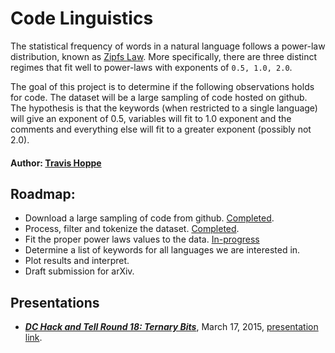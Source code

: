 # Code Linguistics

The statistical frequency of words in a natural language follows a power-law distribution, known as [Zipfs Law](http://en.wikipedia.org/wiki/Zipf%27s_law#Related_laws).
More specifically, there are three distinct regimes that fit well to power-laws with exponents of `0.5, 1.0, 2.0`.

The goal of this project is to determine if the following observations holds for code.
The dataset will be a large sampling of code hosted on github.
The hypothesis is that the keywords (when restricted to a single language) will give an exponent of 0.5, variables will fit to 1.0 exponent and the comments and everything else will fit to a greater exponent (possibly not 2.0).

#### Author: [Travis Hoppe](http://thoppe.github.io/)

## Roadmap:

+ Download a large sampling of code from github. [Completed](gitpull/).
+ Process, filter and tokenize the dataset. [Completed](process_code/).
+ Fit the proper power laws values to the data. [In-progress](fit_tokens/)
+ Determine a list of keywords for all languages we are interested in.
+ Plot results and interpret.
+ Draft submission for arXiv.

## Presentations

+ ***[DC Hack and Tell Round 18: Ternary Bits](http://www.meetup.com/DC-Hack-and-Tell/events/220231708/)***, March 17, 2015, [presentation link](http://thoppe.github.io/code-linguistics/HnC_presentation.html).

